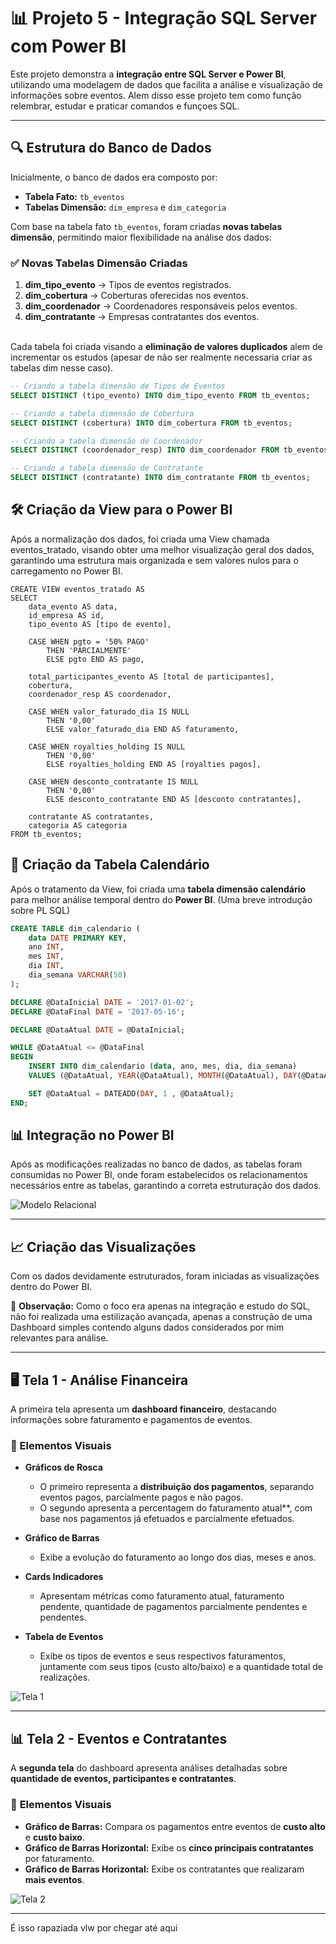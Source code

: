 
# 📊 Projeto 5 - Integração SQL Server com Power BI

Este projeto demonstra a **integração entre SQL Server e Power BI**, utilizando uma modelagem de dados que facilita a análise e visualização de informações sobre eventos. Alem disso esse projeto tem como função relembrar, estudar e praticar comandos e funçoes SQL.

---

## 🔍 Estrutura do Banco de Dados

Inicialmente, o banco de dados era composto por:
- **Tabela Fato:** `tb_eventos`
- **Tabelas Dimensão:** `dim_empresa` e `dim_categoria`

Com base na tabela fato `tb_eventos`, foram criadas **novas tabelas dimensão**, permitindo maior flexibilidade na análise dos dados:

### ✅ **Novas Tabelas Dimensão Criadas**
1. **dim_tipo_evento** → Tipos de eventos registrados.
2. **dim_cobertura** → Coberturas oferecidas nos eventos.
3. **dim_coordenador** → Coordenadores responsáveis pelos eventos.
4. **dim_contratante** → Empresas contratantes dos eventos.

\
Cada tabela foi criada visando a **eliminação de valores duplicados**  alem de incrementar os estudos (apesar de não ser realmente necessaria criar as tabelas dim nesse caso). 

```sql
-- Criando a tabela dimensão de Tipos de Eventos
SELECT DISTINCT (tipo_evento) INTO dim_tipo_evento FROM tb_eventos;
``` 
```sql
-- Criando a tabela dimensão de Cobertura
SELECT DISTINCT (cobertura) INTO dim_cobertura FROM tb_eventos;
```
```sql
-- Criando a tabela dimensão de Coordenador
SELECT DISTINCT (coordenador_resp) INTO dim_coordenador FROM tb_eventos;
```
```sql
-- Criando a tabela dimensão de Contratante
SELECT DISTINCT (contratante) INTO dim_contratante FROM tb_eventos;
```

## 🛠 Criação da View para o Power BI

Após a normalização dos dados, foi criada uma View chamada eventos_tratado, visando obter uma melhor visualização geral dos dados, garantindo uma estrutura mais organizada e sem valores nulos para o carregamento no Power BI.

```
CREATE VIEW eventos_tratado AS
SELECT 
    data_evento AS data,
    id_empresa AS id,
    tipo_evento AS [tipo de evento], 
    
    CASE WHEN pgto = '50% PAGO' 
        THEN 'PARCIALMENTE' 
        ELSE pgto END AS pago,

    total_participantes_evento AS [total de participantes],
    cobertura,
    coordenador_resp AS coordenador,
    
    CASE WHEN valor_faturado_dia IS NULL
        THEN '0,00' 
        ELSE valor_faturado_dia END AS faturamento,

    CASE WHEN royalties_holding IS NULL 
        THEN '0,00' 
        ELSE royalties_holding END AS [royalties pagos],

    CASE WHEN desconto_contratante IS NULL 
        THEN '0,00' 
        ELSE desconto_contratante END AS [desconto contratantes],

    contratante AS contratantes,
    categoria AS categoria
FROM tb_eventos;

```

## 📅 Criação da Tabela Calendário

Após o tratamento da View, foi criada uma **tabela dimensão calendário** para melhor análise temporal dentro do **Power BI**. (Uma breve introdução sobre PL SQL)

```sql
CREATE TABLE dim_calendario (
    data DATE PRIMARY KEY,
    ano INT,
    mes INT,
    dia INT,
    dia_semana VARCHAR(50)
);

DECLARE @DataInicial DATE = '2017-01-02';
DECLARE @DataFinal DATE = '2017-05-16';

DECLARE @DataAtual DATE = @DataInicial;

WHILE @DataAtual <= @DataFinal
BEGIN 
    INSERT INTO dim_calendario (data, ano, mes, dia, dia_semana)
    VALUES (@DataAtual, YEAR(@DataAtual), MONTH(@DataAtual), DAY(@DataAtual), DATENAME(WEEKDAY, @DataAtual));

    SET @DataAtual = DATEADD(DAY, 1 , @DataAtual);
END;
```


## 📊 Integração no Power BI

Após as modificações realizadas no banco de dados, as tabelas foram consumidas no Power BI, onde foram estabelecidos os relacionamentos necessários entre as tabelas, garantindo a correta estruturação dos dados.

![Modelo Relacional](https://github.com/Dyest/AtividadesPowerBi/blob/main/Projeto-5/Imagens/Relacionamentos.png?raw=true)

---

## 📈 Criação das Visualizações

Com os dados devidamente estruturados, foram iniciadas as visualizações dentro do Power BI.

📌 **Observação:** Como o foco era apenas na integração e estudo do SQL, não foi realizada uma estilização avançada, apenas a construção de uma Dashboard simples contendo alguns dados considerados por mim relevantes para análise.

---

## 🖥️ Tela 1 - Análise Financeira

A primeira tela apresenta um **dashboard financeiro**, destacando informações sobre faturamento e pagamentos de eventos.

### 🔹 Elementos Visuais

- **Gráficos de Rosca**  
  - O primeiro representa a **distribuição dos pagamentos**, separando eventos pagos, parcialmente pagos e não pagos.  
  - O segundo apresenta a percentagem do faturamento atual**, com base nos pagamentos já efetuados e parcialmente efetuados.

- **Gráfico de Barras**  
  - Exibe a evolução do faturamento ao longo dos dias, meses e anos.

- **Cards Indicadores**  
  - Apresentam métricas como faturamento atual, faturamento pendente, quantidade de pagamentos parcialmente pendentes e pendentes.

- **Tabela de Eventos**  
  - Exibe os tipos de eventos e seus respectivos faturamentos, juntamente com seus tipos (custo alto/baixo) e a quantidade total de realizações.


![Tela 1](https://github.com/Dyest/AtividadesPowerBi/blob/main/Projeto-5/Imagens/Pagina1.png?raw=true)

---

## 📊 Tela 2 - Eventos e Contratantes

A **segunda tela** do dashboard apresenta análises detalhadas sobre **quantidade de eventos, participantes e contratantes**.

### 🔹 **Elementos Visuais**
- **Gráfico de Barras:** Compara os pagamentos entre eventos de **custo alto** e **custo baixo**.  
- **Gráfico de Barras Horizontal:** Exibe os **cinco principais contratantes** por faturamento.  
- **Gráfico de Barras Horizontal:** Exibe os contratantes que realizaram **mais eventos**.  

![Tela 2](https://github.com/Dyest/AtividadesPowerBi/blob/main/Projeto-5/Imagens/Pagina2.png?raw=true)

---

É isso rapaziada vlw por chegar até aqui

